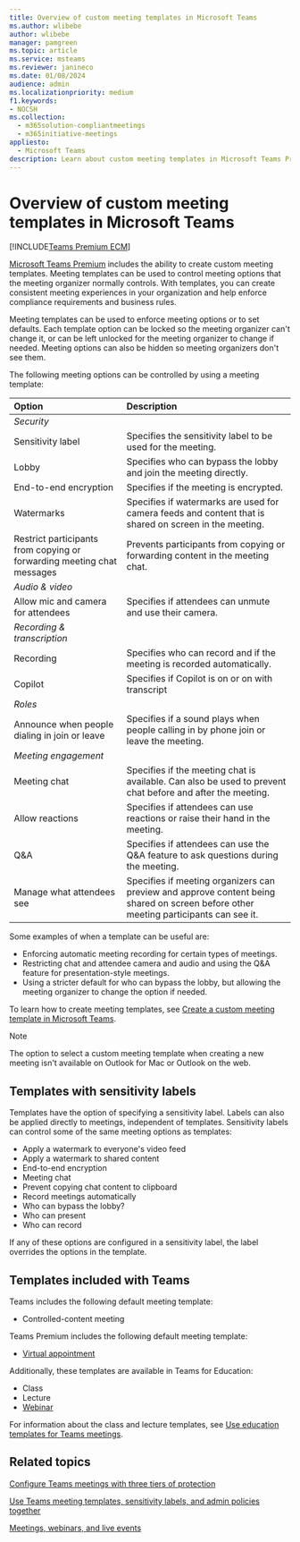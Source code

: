 ```yaml
---
title: Overview of custom meeting templates in Microsoft Teams
ms.author: wlibebe
author: wlibebe
manager: pamgreen
ms.topic: article
ms.service: msteams
ms.reviewer: janineco
ms.date: 01/08/2024
audience: admin
ms.localizationpriority: medium
f1.keywords:
- NOCSH
ms.collection: 
  - m365solution-compliantmeetings
  - m365initiative-meetings
appliesto: 
  - Microsoft Teams
description: Learn about custom meeting templates in Microsoft Teams Premium.
---
```


# Overview of custom meeting templates in Microsoft Teams

[!INCLUDE[Teams Premium ECM](includes/teams-premium-ecm.md)]

[Microsoft Teams Premium](enhanced-teams-experience.md) includes the ability to create custom meeting templates. Meeting templates can be used to control meeting options that the meeting organizer normally controls. With templates, you can create consistent meeting experiences in your organization and help enforce compliance requirements and business rules.

Meeting templates can be used to enforce meeting options or to set defaults. Each template option can be locked so the meeting organizer can't change it, or can be left unlocked for the meeting organizer to change if needed. Meeting options can also be hidden so meeting organizers don't see them.

The following meeting options can be controlled by using a meeting template:

|Option|Description|
|:------|:----------|
|*Security*||
|Sensitivity label|Specifies the sensitivity label to be used for the meeting.|
|Lobby|Specifies who can bypass the lobby and join the meeting directly.|
|End-to-end encryption|Specifies if the meeting is encrypted.|
|Watermarks|Specifies if watermarks are used for camera feeds and content that is shared on screen in the meeting.|
|Restrict participants from copying or forwarding meeting chat messages|Prevents participants from copying or forwarding content in the meeting chat.|
|*Audio & video*||
|Allow mic and camera for attendees|Specifies if attendees can unmute and use their camera.|
|*Recording & transcription*||
|Recording|Specifies who can record and if the meeting is recorded automatically.|
|Copilot|Specifies if Copilot is on or on with transcript|
|*Roles*||
|Announce when people dialing in join or leave|Specifies if a sound plays when people calling in by phone join or leave the meeting.|
|*Meeting engagement*||
|Meeting chat|Specifies if the meeting chat is available. Can also be used to prevent chat before and after the meeting.|
|Allow reactions|Specifies if attendees can use reactions or raise their hand in the meeting.|
|Q&A|Specifies if attendees can use the Q&A feature to ask questions during the meeting.|
|Manage what attendees see|Specifies if meeting organizers can preview and approve content being shared on screen before other meeting participants can see it.|

Some examples of when a template can be useful are:

- Enforcing automatic meeting recording for certain types of meetings.
- Restricting chat and attendee camera and audio and using the Q&A feature for presentation-style meetings.
- Using a stricter default for who can bypass the lobby, but allowing the meeting organizer to change the option if needed.

To learn how to create meeting templates, see [Create a custom meeting template in Microsoft Teams](create-custom-meeting-template.md).

> [!NOTE]
> The option to select a custom meeting template when creating a new meeting isn't available on Outlook for Mac or Outlook on the web.

## Templates with sensitivity labels

Templates have the option of specifying a sensitivity label. Labels can also be applied directly to meetings, independent of templates. Sensitivity labels can control some of the same meeting options as templates:

- Apply a watermark to everyone's video feed
- Apply a watermark to shared content
- End-to-end encryption
- Meeting chat
- Prevent copying chat content to clipboard
- Record meetings automatically
- Who can bypass the lobby?
- Who can present
- Who can record

If any of these options are configured in a sensitivity label, the label overrides the options in the template.

## Templates included with Teams

Teams includes the following default meeting template:

- Controlled-content meeting

Teams Premium includes the following default meeting template:

- [Virtual appointment](virtual-appointment-meeting-template.md)

Additionally, these templates are available in Teams for Education:

- Class
- Lecture
- [Webinar](set-up-webinars.md)

For information about the class and lecture templates, see [Use education templates for Teams meetings](https://support.microsoft.com/topic/9567d25f-3ac5-4fcf-9b66-18f70e5d42b3).

## Related topics

[Configure Teams meetings with three tiers of protection](configure-meetings-three-tiers-protection.md)

[Use Teams meeting templates, sensitivity labels, and admin policies together](meeting-templates-sensitivity-labels-policies.md)

[Meetings, webinars, and live events](quick-start-meetings-live-events.md)
